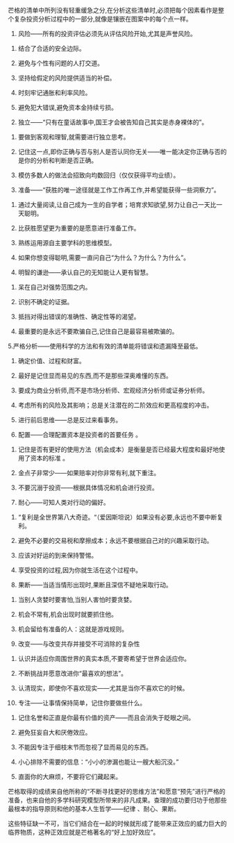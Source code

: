 芒格的清单中所列没有轻重缓急之分,在分析这些清单时,必须把每个因素看作是整个复杂投资分析过程中的一部分,就像是镶嵌在图案中的每个点一样。

1. 风险——所有的投资评估必须先从评估风险开始,尤其是声誉风险。

1) 结合了合适的安全边际。

2) 避免与个性有问题的人打交道。

3) 坚持给假定的风险提供适当的补偿。

4) 时刻牢记通胀和利率风险。

5) 避免犯大错误,避免资本金持续亏损。

2. 独立——“只有在童话故事中,国王才会被告知自己其实是赤身裸体的”。

1) 要做到客观和理智,就需要进行独立思考。

2) 记住这一点,即你正确与否与别人是否认同你无关——唯一能决定你正确与否的是你的分析和判断是否正确。

3) 模仿多数人的做法会招致向均数回归（仅仅获得平均业绩）。

3. 准备——“获胜的唯一途径就是工作工作再工作,并希望能获得一些洞察力”。

1) 通过大量阅读,让自己成为一生的自学者；培育求知欲望,努力让自己一天比一天聪明。

2) 比获胜愿望更为重要的是愿意进行准备工作。

3) 熟练运用源自主要学科的思维模型。

4) 如果你想变得聪明,需要一直问自己“为什么？为什么？为什么”。

4. 明智的谦逊——承认自己的无知能让人更有智慧。

1) 呆在自己对强势范围之内。

2) 识别不确定的证据。

3) 抵挡对得出错误的准确性、确定性等的渴望。

4) 最重要的是永远不要欺骗自己,记住自己是最容易被欺骗的。

5.严格分析——使用科学的方法和有效的清单能将错误和遗漏降至最低。

1) 确定价值、过程和财富。

2) 最好是记住显而易见的东西,而不是那些深奥难懂的东西。

3) 要成为商业分析师,而不是市场分析师、宏观经济分析师或证券分析师。

4) 考虑所有的风险及其影响；总是关注潜在的二阶效应和更高程度的冲击。

5) 进行前后思维——总是反过来看事务。

6. 配置——合理配置资本是投资者的首要任务
。

1) 记住是否有更好的使用方法（机会成本）是衡量是否已经最大程度和最好地使用了资本的标准
。

2) 金点子非常少——如果赔率对你非常有利,就下重注。

3) 不要沉溺于投资——根据具体情况和机会进行投资。

7. 耐心——可知人类对行动的偏好。

1) “复利是全世界第八大奇迹。“（爱因斯坦说）如果没有必要,永远也不要中断复利。

2) 避免不必要的交易税和摩擦成本；永远不要根据自己对的兴趣采取行动。

3) 应该对好运的到来保持警惕。

4) 享受投资的过程,因为你就生活在这个过程中。

8. 果断——当适当情形出现时,果断且深信不疑地采取行动。

1) 当别人贪婪时要害怕,当别人害怕时要贪婪。

2) 机会不常有,机会出现时就要抓住他。

3) 机会留给有准备的人：这就是游戏规则。

9. 改变——与改变共存并接受不可消除的复杂性

1) 认识并适应你周围世界的真实本质,不要寄希望于世界会适应你。

2) 不断挑战并愿意改进你“最喜欢的想法”。

3) 认清现实，即使你不喜欢现实——尤其是当你不喜欢它的时候。

10. 专注——让事情保持简单，记住你要做些什么。

1) 记住名誉和正直是你最有价值的资产——而且会消失于眨眼之间。

2) 避免狂妄自大和厌倦效应。

3) 不能因专注于细枝末节而忽视了显而易见的东西。

4) 小心排除不需要的信息：“小小的渗漏也能让一艘大船沉没。”

5) 直面你的大麻烦，不要将它们藏起来。

芒格取得的成绩来自他所称的“不断寻找更好的思维方法”和愿意“预先”进行严格的准备，也来自他的多学科研究模型所带来的非凡成果。查理的成功要归功于他那些最根本的指导原则和他的基本人生哲学——纪律
、耐心、果断。

这些特征缺一不可，当它们结合在一起的时候就形成了能带来正效应的威力巨大的临界物质，这种正效应就是芒格著名的“好上加好效应”。



